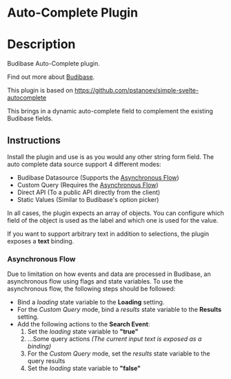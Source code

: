 # Auto-Complete Plugin

# Description
Budibase Auto-Complete plugin.

Find out more about [Budibase](https://github.com/Budibase/budibase).

This plugin is based on https://github.com/pstanoev/simple-svelte-autocomplete

This brings in a dynamic auto-complete field to complement the existing Budibase fields.

## Instructions

Install the plugin and use is as you would any other string form field. The auto complete data source support 4 different modes:
 - Budibase Datasource (Supports the [Asynchronous Flow](#Asynchronous%20Flow))
 - Custom Query (Requires the [Asynchronous Flow](#Asynchronous%20Flow))
 - Direct API (To a public API directly from the client)
 - Static Values (Similar to Budibase's option picker)

In all cases, the plugin expects an array of objects. You can configure which field of the object is used as the label and which one is used for the value.

If you want to support arbitrary text in addition to selections, the plugin exposes a **text** binding.

### Asynchronous Flow
Due to limitation on how events and data are processed in Budibase, an asynchronous flow using flags and state variables. To use the asynchronous flow, the following steps should be followed:
 - Bind a *loading* state variable to the **Loading** setting.
 - For the *Custom Query* mode, bind a *results* state variable to the **Results** setting.
 - Add the following actions to the **Search Event**:
	 1. Set the *loading* state variable to **"true"**
	 2. ...Some query actions *(The current input text is exposed as a binding)*
	 3. For the *Custom Query* mode, set the *results* state variable to the query results
	 4. Set the *loading* state variable to **"false"**
